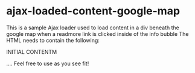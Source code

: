 ajax-loaded-content-google-map
==============================
This is a sample Ajax loader used to load content in a div beneath the google map when 
a readmore link is clicked inside of the info bubble
The HTML needs to contain the following: 
<div id="content">
  <div class="main">
<p> INITIAL CONTENTM</p>
  </div>
</div>
<div id="content_two">
  <div class="back">
  </div>
</div>
.... 
Feel free to use as you see fit! 

